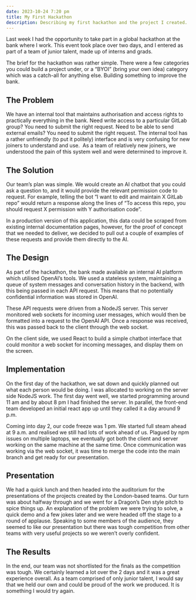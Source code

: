 ```yaml
---
date: 2023-10-24 7:20 pm
title: My First Hackathon
description: Describing my first hackathon and the project I created.
---
```

Last week I had the opportunity to take part in a global hackathon at the bank where I work. This event took place over two days, and I entered as part of a team of junior talent, made up of interns and grads. 

The brief for the hackathon was rather simple. There were a few categories you could build a project under, or a “BYOI” (bring your own idea) category which was a catch-all for anything else. Building something to improve the bank. 

## The Problem
We have an internal tool that maintains authorisation and access rights to practically everything in the bank. Need write access to a particular GitLab group? You need to submit the right request. Need to be able to send external emails? You need to submit the right request. The internal tool has a rather unfriendly (to put it politely) interface and is very confusing for new joiners to understand and use. 
As a team of relatively new joiners, we understood the pain of this system well and were determined to improve it. 

## The Solution
Our team’s plan was simple. We would create an AI chatbot that you could ask a question to, and it would provide the relevant permission code to request. For example, telling the bot “I want to edit and maintain X GitLab repo” would return a response along the lines of “To access this repo, you should request X permission with Y authorisation code”. 

In a production version of this application, this data could be scraped from existing internal documentation pages, however, for the proof of concept that we needed to deliver, we decided to pull out a couple of examples of these requests and provide them directly to the AI. 

## The Design
As part of the hackathon, the bank made available an internal AI platform which utilised OpenAI’s tools. We used a stateless system, maintaining a queue of system messages and conversation history in the backend, with this being passed in each API request. This means that no potentially confidential information was stored in OpenAI. 

These API requests were driven from a NodeJS server. This server monitored web sockets for incoming user messages, which would then be formatted into a request to the OpenAI API. Once a response was received, this was passed back to the client through the web socket.

On the client side, we used React to build a simple chatbot interface that could monitor a web socket for incoming messages, and display them on the screen. 

## Implementation
On the first day of the hackathon, we sat down and quickly planned out what each person would be doing. I was allocated to working on the server side NodeJS work. The first day went well, we started programming around 11 am and by about 8 pm I had finished the server. In parallel, the front-end team developed an initial react app up until they called it a day around 9 p.m. 

Coming into day 2, our code freeze was 1 pm. We started full steam ahead at 9 a.m. and realised we still had lots of work ahead of us. Plagued by npm issues on multiple laptops, we eventually got both the client and server working on the same machine at the same time. Once communication was working via the web socket, it was time to merge the code into the main branch and get ready for our presentation. 

## Presentation
We had a quick lunch and then headed into the auditorium for the presentations of the projects created by the London-based teams. Our turn was about halfway through and we went for a Dragon’s Den style pitch to spice things up. An explanation of the problem we were trying to solve, a quick demo and a few jokes later and we were headed off the stage to a round of applause. Speaking to some members of the audience, they seemed to like our presentation but there was tough competition from other teams with very useful projects so we weren’t overly confident.

## The Results
In the end, our team was not shortlisted for the finals as the competition was tough. We certainly learned a lot over the 2 days and it was a great experience overall. As a team comprised of only junior talent, I would say that we held our own and could be proud of the work we produced. It is something I would try again.
